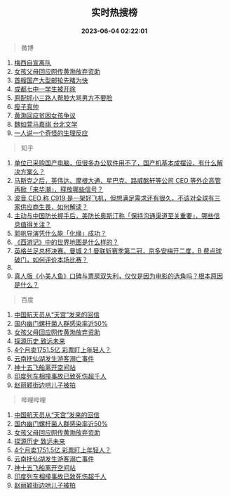 <div align="center"><h2>实时热搜榜</h2><h4>2023-06-04 02:22:01</h4></div>

> 微博  

1. [梅西自宣离队](https://s.weibo.com/weibo?q=%23%E6%A2%85%E8%A5%BF%E8%87%AA%E5%AE%A3%E7%A6%BB%E9%98%9F%23&t=31&band_rank=1&Refer=top)<br />
2. [女孩父母回应网传黄渤放弃资助](https://s.weibo.com/weibo?q=%23%E5%A5%B3%E5%AD%A9%E7%88%B6%E6%AF%8D%E5%9B%9E%E5%BA%94%E7%BD%91%E4%BC%A0%E9%BB%84%E6%B8%A4%E6%94%BE%E5%BC%83%E8%B5%84%E5%8A%A9%23&t=31&band_rank=2&Refer=top)<br />
3. [首艘国产大型邮轮先睹为快](https://s.weibo.com/weibo?q=%23%E9%A6%96%E8%89%98%E5%9B%BD%E4%BA%A7%E5%A4%A7%E5%9E%8B%E9%82%AE%E8%BD%AE%E5%85%88%E7%9D%B9%E4%B8%BA%E5%BF%AB%23&t=31&band_rank=3&Refer=top)<br />
4. [成都七中一学生被开除](https://s.weibo.com/weibo?q=%23%E6%88%90%E9%83%BD%E4%B8%83%E4%B8%AD%E4%B8%80%E5%AD%A6%E7%94%9F%E8%A2%AB%E5%BC%80%E9%99%A4%23&t=31&band_rank=4&Refer=top)<br />
5. [原配抓小三路人帮腔大骂男方不要脸](https://s.weibo.com/weibo?q=%23%E5%8E%9F%E9%85%8D%E6%8A%93%E5%B0%8F%E4%B8%89%E8%B7%AF%E4%BA%BA%E5%B8%AE%E8%85%94%E5%A4%A7%E9%AA%82%E7%94%B7%E6%96%B9%E4%B8%8D%E8%A6%81%E8%84%B8%23&t=31&band_rank=5&Refer=top)<br />
6. [瘦子真帅](https://s.weibo.com/weibo?q=%E7%98%A6%E5%AD%90%E7%9C%9F%E5%B8%85&t=31&band_rank=6&Refer=top)<br />
7. [黄渤回应贫困女孩争议](https://s.weibo.com/weibo?q=%23%E9%BB%84%E6%B8%A4%E5%9B%9E%E5%BA%94%E8%B4%AB%E5%9B%B0%E5%A5%B3%E5%AD%A9%E4%BA%89%E8%AE%AE%23&t=31&band_rank=7&Refer=top)<br />
8. [魏如萱马嘉祺 台北文学](https://s.weibo.com/weibo?q=%E9%AD%8F%E5%A6%82%E8%90%B1%E9%A9%AC%E5%98%89%E7%A5%BA%20%E5%8F%B0%E5%8C%97%E6%96%87%E5%AD%A6&t=31&band_rank=8&Refer=top)<br />
9. [一人说一个奇怪的生理反应](https://s.weibo.com/weibo?q=%E4%B8%80%E4%BA%BA%E8%AF%B4%E4%B8%80%E4%B8%AA%E5%A5%87%E6%80%AA%E7%9A%84%E7%94%9F%E7%90%86%E5%8F%8D%E5%BA%94&t=31&band_rank=9&Refer=top)<br />

> 知乎  

1. [单位已采购国产电脑，但很多办公软件用不了，国产机基本成摆设，有什么解决方案么？](https://www.zhihu.com/question/511544506)<br />
2. [马斯克之后，英伟达、摩根大通、星巴克、路威酩轩等公司 CEO 等外企高管再掀「来华潮」，释放哪些信号？](https://www.zhihu.com/question/604506301)<br />
3. [波音 CEO 称 C919 是一架好飞机，但想满足需求还有很久，不该对全球有三家供应商生畏，如何解读？](https://www.zhihu.com/question/604411935)<br />
4. [主动与中国防长握手后，美防长奥斯汀称「保持沟通渠道至关重要」，哪些信息值得关注？](https://www.zhihu.com/question/604590355)<br />
5. [郭帆导演凭什么能「化缘」成功？](https://www.zhihu.com/question/581527683)<br />
6. [《西游记》中的世界地图是什么样的？](https://www.zhihu.com/question/37555090)<br />
7. [英格兰足总杯决赛，曼城 2:1 曼联斩赛季第二冠，京多安梅开二度，B 费点球破门，如何评价本场比赛？](https://www.zhihu.com/question/604629595)<br />
8. []()<br />
9. [真人版《小美人鱼》口碑与票房双失利，仅仅是因为电影的选角吗？根本原因是什么？](https://www.zhihu.com/question/603607588)<br />

> 百度  

1. [中国航天员从“天宫”发来的回信](https://www.baidu.com/s?wd=%E4%B8%AD%E5%9B%BD%E8%88%AA%E5%A4%A9%E5%91%98%E4%BB%8E%E2%80%9C%E5%A4%A9%E5%AE%AB%E2%80%9D%E5%8F%91%E6%9D%A5%E7%9A%84%E5%9B%9E%E4%BF%A1&sa=fyb_news&rsv_dl=fyb_news)<br />
2. [国内幽门螺杆菌人群感染率近50%](https://www.baidu.com/s?wd=%E5%9B%BD%E5%86%85%E5%B9%BD%E9%97%A8%E8%9E%BA%E6%9D%86%E8%8F%8C%E4%BA%BA%E7%BE%A4%E6%84%9F%E6%9F%93%E7%8E%87%E8%BF%9150%25&sa=fyb_news&rsv_dl=fyb_news)<br />
3. [女孩父母回应网传黄渤放弃资助](https://www.baidu.com/s?wd=%E5%A5%B3%E5%AD%A9%E7%88%B6%E6%AF%8D%E5%9B%9E%E5%BA%94%E7%BD%91%E4%BC%A0%E9%BB%84%E6%B8%A4%E6%94%BE%E5%BC%83%E8%B5%84%E5%8A%A9&sa=fyb_news&rsv_dl=fyb_news)<br />
4. [探源历史 致远未来](https://www.baidu.com/s?wd=%E6%8E%A2%E6%BA%90%E5%8E%86%E5%8F%B2+%E8%87%B4%E8%BF%9C%E6%9C%AA%E6%9D%A5&sa=fyb_news&rsv_dl=fyb_news)<br />
5. [4个月卖1751.5亿 彩票盯上年轻人？](https://www.baidu.com/s?wd=4%E4%B8%AA%E6%9C%88%E5%8D%961751.5%E4%BA%BF+%E5%BD%A9%E7%A5%A8%E7%9B%AF%E4%B8%8A%E5%B9%B4%E8%BD%BB%E4%BA%BA%EF%BC%9F&sa=fyb_news&rsv_dl=fyb_news)<br />
6. [云南抚仙湖发生游客溺亡事件](https://www.baidu.com/s?wd=%E4%BA%91%E5%8D%97%E6%8A%9A%E4%BB%99%E6%B9%96%E5%8F%91%E7%94%9F%E6%B8%B8%E5%AE%A2%E6%BA%BA%E4%BA%A1%E4%BA%8B%E4%BB%B6&sa=fyb_news&rsv_dl=fyb_news)<br />
7. [神十五飞船离开空间站](https://www.baidu.com/s?wd=%E7%A5%9E%E5%8D%81%E4%BA%94%E9%A3%9E%E8%88%B9%E7%A6%BB%E5%BC%80%E7%A9%BA%E9%97%B4%E7%AB%99&sa=fyb_news&rsv_dl=fyb_news)<br />
8. [印度列车相撞事故已致死伤超千人](https://www.baidu.com/s?wd=%E5%8D%B0%E5%BA%A6%E5%88%97%E8%BD%A6%E7%9B%B8%E6%92%9E%E4%BA%8B%E6%95%85%E5%B7%B2%E8%87%B4%E6%AD%BB%E4%BC%A4%E8%B6%85%E5%8D%83%E4%BA%BA&sa=fyb_news&rsv_dl=fyb_news)<br />
9. [赵丽颖街边哄儿子被拍](https://www.baidu.com/s?wd=%E8%B5%B5%E4%B8%BD%E9%A2%96%E8%A1%97%E8%BE%B9%E5%93%84%E5%84%BF%E5%AD%90%E8%A2%AB%E6%8B%8D&sa=fyb_news&rsv_dl=fyb_news)<br />

> 哔哩哔哩  

1. [中国航天员从“天宫”发来的回信](https://www.baidu.com/s?wd=%E4%B8%AD%E5%9B%BD%E8%88%AA%E5%A4%A9%E5%91%98%E4%BB%8E%E2%80%9C%E5%A4%A9%E5%AE%AB%E2%80%9D%E5%8F%91%E6%9D%A5%E7%9A%84%E5%9B%9E%E4%BF%A1&sa=fyb_news&rsv_dl=fyb_news)<br />
2. [国内幽门螺杆菌人群感染率近50%](https://www.baidu.com/s?wd=%E5%9B%BD%E5%86%85%E5%B9%BD%E9%97%A8%E8%9E%BA%E6%9D%86%E8%8F%8C%E4%BA%BA%E7%BE%A4%E6%84%9F%E6%9F%93%E7%8E%87%E8%BF%9150%25&sa=fyb_news&rsv_dl=fyb_news)<br />
3. [女孩父母回应网传黄渤放弃资助](https://www.baidu.com/s?wd=%E5%A5%B3%E5%AD%A9%E7%88%B6%E6%AF%8D%E5%9B%9E%E5%BA%94%E7%BD%91%E4%BC%A0%E9%BB%84%E6%B8%A4%E6%94%BE%E5%BC%83%E8%B5%84%E5%8A%A9&sa=fyb_news&rsv_dl=fyb_news)<br />
4. [探源历史 致远未来](https://www.baidu.com/s?wd=%E6%8E%A2%E6%BA%90%E5%8E%86%E5%8F%B2+%E8%87%B4%E8%BF%9C%E6%9C%AA%E6%9D%A5&sa=fyb_news&rsv_dl=fyb_news)<br />
5. [4个月卖1751.5亿 彩票盯上年轻人？](https://www.baidu.com/s?wd=4%E4%B8%AA%E6%9C%88%E5%8D%961751.5%E4%BA%BF+%E5%BD%A9%E7%A5%A8%E7%9B%AF%E4%B8%8A%E5%B9%B4%E8%BD%BB%E4%BA%BA%EF%BC%9F&sa=fyb_news&rsv_dl=fyb_news)<br />
6. [云南抚仙湖发生游客溺亡事件](https://www.baidu.com/s?wd=%E4%BA%91%E5%8D%97%E6%8A%9A%E4%BB%99%E6%B9%96%E5%8F%91%E7%94%9F%E6%B8%B8%E5%AE%A2%E6%BA%BA%E4%BA%A1%E4%BA%8B%E4%BB%B6&sa=fyb_news&rsv_dl=fyb_news)<br />
7. [神十五飞船离开空间站](https://www.baidu.com/s?wd=%E7%A5%9E%E5%8D%81%E4%BA%94%E9%A3%9E%E8%88%B9%E7%A6%BB%E5%BC%80%E7%A9%BA%E9%97%B4%E7%AB%99&sa=fyb_news&rsv_dl=fyb_news)<br />
8. [印度列车相撞事故已致死伤超千人](https://www.baidu.com/s?wd=%E5%8D%B0%E5%BA%A6%E5%88%97%E8%BD%A6%E7%9B%B8%E6%92%9E%E4%BA%8B%E6%95%85%E5%B7%B2%E8%87%B4%E6%AD%BB%E4%BC%A4%E8%B6%85%E5%8D%83%E4%BA%BA&sa=fyb_news&rsv_dl=fyb_news)<br />
9. [赵丽颖街边哄儿子被拍](https://www.baidu.com/s?wd=%E8%B5%B5%E4%B8%BD%E9%A2%96%E8%A1%97%E8%BE%B9%E5%93%84%E5%84%BF%E5%AD%90%E8%A2%AB%E6%8B%8D&sa=fyb_news&rsv_dl=fyb_news)<br />
